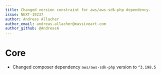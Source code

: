 ```yaml
---
title: Changed version constraint for aws/aws-sdk-php dependency.
issue: NEXT-19237
author: Andreas Allacher
author_email: andreas.allacher@massiveart.com
author_github: @AndreasA
---
```

# Core
* Changed composer dependency `aws/aws-sdk-php` version to `^3.198.5`